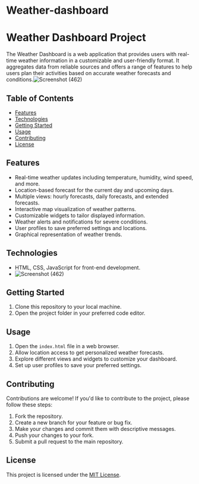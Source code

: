 # Weather-dashboard
# Weather Dashboard Project

The Weather Dashboard is a web application that provides users with real-time weather information in a customizable and user-friendly format. It aggregates data from reliable sources and offers a range of features to help users plan their activities based on accurate weather forecasts and conditions.![Screenshot (462)](https://github.com/mjthakur1925/Weather-dashboard/assets/114571796/ca811756-6077-4e66-988e-f77cab72f720)



## Table of Contents

- [Features](#features)
- [Technologies](#technologies)
- [Getting Started](#getting-started)
- [Usage](#usage)
- [Contributing](#contributing)
- [License](#license)

## Features

- Real-time weather updates including temperature, humidity, wind speed, and more.
- Location-based forecast for the current day and upcoming days.
- Multiple views: hourly forecasts, daily forecasts, and extended forecasts.
- Interactive map visualization of weather patterns.
- Customizable widgets to tailor displayed information.
- Weather alerts and notifications for severe conditions.
- User profiles to save preferred settings and locations.
- Graphical representation of weather trends.

## Technologies

- HTML, CSS, JavaScript for front-end development.
- ![Screenshot (462)](https://github.com/mjthakur1925/Weather-dashboard/assets/114571796/515ccfff-c104-44a5-a356-dbe70ec479f1)
## Getting Started

1. Clone this repository to your local machine.
2. Open the project folder in your preferred code editor.

## Usage

1. Open the `index.html` file in a web browser.
2. Allow location access to get personalized weather forecasts.
3. Explore different views and widgets to customize your dashboard.
4. Set up user profiles to save your preferred settings.

## Contributing

Contributions are welcome! If you'd like to contribute to the project, please follow these steps:

1. Fork the repository.
2. Create a new branch for your feature or bug fix.
3. Make your changes and commit them with descriptive messages.
4. Push your changes to your fork.
5. Submit a pull request to the main repository.

## License

This project is licensed under the [MIT License](LICENSE).
